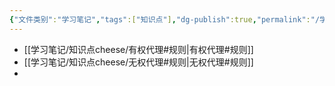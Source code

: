 ```yaml
---
{"文件类别":"学习笔记","tags":["知识点"],"dg-publish":true,"permalink":"/学习笔记/知识点cheese/代理法/","dgPassFrontmatter":true,"created":"2024-07-30T16:22:29.554+08:00","updated":"2024-09-11T11:45:54.105+08:00"}
---
```


- [[学习笔记/知识点cheese/有权代理#规则\|有权代理#规则]]
- [[学习笔记/知识点cheese/无权代理#规则\|无权代理#规则]]
- 